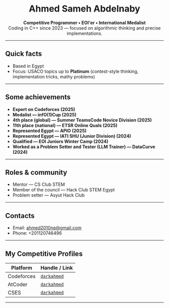<h1 align="center">Ahmed Sameh Abdelnaby</h1>
<p align="center">
  <strong>Competitive Programmer • EOI'er • International Medalist</strong><br>
  Coding in C++ since 2023 — focused on algorithmic thinking and precise implementations.
</p>

---

## Quick facts
- Based in Egypt  
- Focus: USACO topics up to **Platinum** (contest-style thinking, implementation tricks, mathy problems)  

---

## Some achievements
- **Expert on Codeforces (2025)**  
- **Medalist — infO(1)Cup (2025)**  
- **4th place (global) — Summer TeamsCode Novice Division (2025)**  
- **11th place (national) — ETSR Online Quals (2025)**  
- **Represented Egypt — APIO (2025)**  
- **Represented Egypt — IATI SHU (Junior Division) (2024)**  
- **Qualified — EOI Juniors Winter Camp (2024)**  
- **Worked as a Problem Setter and Tester (LLM Trainer) — DataCurve (2024)**

---

## Roles & community
- Mentor — CS Club STEM  
- Member of the council — Hack Club STEM Egypt
- Problem setter — Asyut Hack Club

---

## Contacts
- Email: ahmed2010ne@gmail.com  
- Phone: +201120746496

---

## My Competitive Profiles
| Platform   | Handle / Link |
|------------|---------------|
| Codeforces | [`darkahmed`](https://codeforces.com/profile/darkahmed) |
| AtCoder    | [`darkahmed`](https://atcoder.jp/users/darkahmed) |
| CSES       | [`darkahmed`](https://cses.fi/user/221260) |

---
